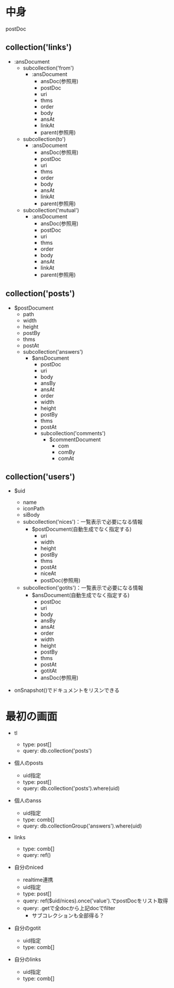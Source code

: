 # 中身

postDoc


## collection('links')
* :ansDocument
    * subcollection('from')
        * :ansDocument
            * ansDoc(参照用)
            * postDoc
            * uri
            * thms
            * order
            * body
            * ansAt
            * linkAt
            * parent(参照用)
    * subcollection(to')
        * :ansDocument
            * ansDoc(参照用)
            * postDoc
            * uri
            * thms
            * order
            * body
            * ansAt
            * linkAt
            * parent(参照用)
    * subcollection('mutual')
        * :ansDocument
            * ansDoc(参照用)
            * postDoc
            * uri
            * thms
            * order
            * body
            * ansAt
            * linkAt
            * parent(参照用)

## collection('posts')
* $postDocument
    * path
    * width
    * height
    * postBy
    * thms
    * postAt
    * subcollection('answers')
        * $ansDocument
            * postDoc
            * uri
            * body
            * ansBy
            * ansAt
            * order
            * width
            * height
            * postBy
            * thms
            * postAt
            * subcollection('comments')
                * $commentDocument
                    * com
                    * comBy
                    * comAt

## collection('users')
* $uid
    * name
    * iconPath
    * siBody
    * subcollection('nices')：一覧表示で必要になる情報
        * $postDocument(自動生成でなく指定する)
            * uri
            * width
            * height
            * postBy
            * thms
            * postAt
            * niceAt
            * postDoc(参照用)
    * subcollection('gotits')：一覧表示で必要になる情報
        * $ansDocument(自動生成でなく指定する)
            * postDoc
            * uri
            * body
            * ansBy
            * ansAt
            * order
            * width
            * height
            * postBy
            * thms
            * postAt
            * gotitAt
            * ansDoc(参照用)
    
* onSnapshot()でドキュメントをリスンできる

# 最初の画面

* tl
    * type: post[]
    * query: db.collection('posts')

* 個人のposts
    * uid指定
    * type: post[]
    * query: db.collection('posts').where(uid)

* 個人のanss
    * uid指定
    * type: comb[]
    * query: db.collectionGroup('answers').where(uid)

* links
    * type: comb[]
    * query: ref()

* 自分のniced
    * realtime連携
    * uid指定
    * type: post[]
    * query: ref($uid/nices).once('value').でpostDocをリスト取得
    * query: .getで全docから上記docでfilter
        * サブコレクションも全部得る？

* 自分のgotit
    * uid指定
    * type: comb[]

* 自分のlinks
    * uid指定
    * type: comb[]





